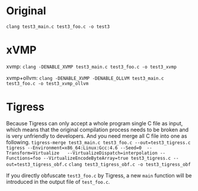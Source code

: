 # Original
`clang test3_main.c test3_foo.c -o test3`

# xVMP
xvmp:
`clang -DENABLE_XVMP test3_main.c test3_foo.c -o test3_xvmp`

xvmp+ollvm:
`clang -DENABLE_XVMP -DENABLE_OLLVM test3_main.c test3_foo.c -o test3_xvmp_ollvm`

# Tigress
Because Tigress can only accept a whole program single C file as input, which means that the original compilation process needs to be broken and is very unfriendly to developers.
And you need merge all C file into one as following.
`tigress-merge test3_main.c test3_foo.c --out=test3_tigress.c`
`tigress --Environment=x86_64:Linux:Gcc:4.6 --Seed=0  --Transform=Virtualize   --VirtualizeDispatch=interpolation --Functions=foo --VirtualizeEncodeByteArray=true test3_tigress.c --out=test3_tigress_obf.c`
`clang test3_tigress_obf.c -o test3_tigress_obf`

If you directly obfuscate `test3_foo.c` by Tigress, a new `main` function will be introduced in the output file of `test_foo.c`.


